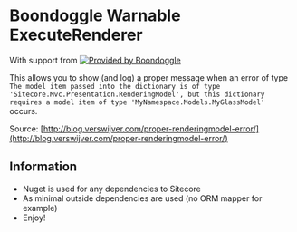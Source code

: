 # Boondoggle Warnable ExecuteRenderer
With support from [![Provided by Boondoggle](http://res.cloudinary.com/dr8gt19s9/image/upload/v1473586972/bd_logo_ej5jjd.gif)](http://www.boondoggle.eu)

This allows you to show (and log) a proper message when an error of type `The model item passed into the dictionary is of type 'Sitecore.Mvc.Presentation.RenderingModel', but this dictionary requires a model item of type 'MyNamespace.Models.MyGlassModel'` occurs.

Source: [http://blog.verswijver.com/proper-renderingmodel-error/](http://blog.verswijver.com/proper-renderingmodel-error/)

## Information
* Nuget is used for any dependencies to Sitecore
* As minimal outside dependencies are used (no ORM mapper for example)
* Enjoy!